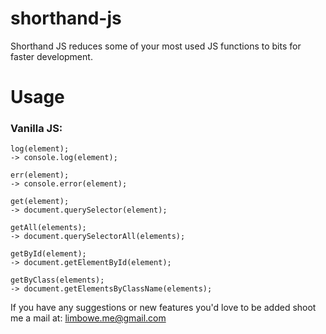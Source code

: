 # shorthand-js
Shorthand JS reduces some of your most used JS functions to bits for faster development.

# Usage

### Vanilla JS:

```
log(element);
-> console.log(element);

err(element);
-> console.error(element);

get(element);
-> document.querySelector(element);

getAll(elements);
-> document.querySelectorAll(elements);

getById(element);
-> document.getElementById(element);

getByClass(elements);
-> document.getElementsByClassName(elements);
```
 
 If you have any suggestions or new features you'd love to be added shoot me a mail at: limbowe.me@gmail.com
